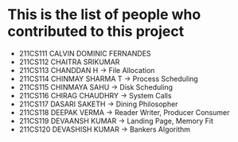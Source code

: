 # This is the list of people who contributed to this project

- 211CS111 CALVIN DOMINIC FERNANDES
- 211CS112 CHAITRA SRIKUMAR
- 211CS113 CHANDDAN H                  -> File Allocation
- 211CS114 CHINMAY SHARMA T            -> Process Scheduling
- 211CS115 CHINMAYA SAHU               -> Disk Scheduling
- 211CS116 CHIRAG CHAUDHRY             -> System Calls
- 211CS117 DASARI SAKETH               -> Dining Philosopher
- 211CS118 DEEPAK VERMA                -> Reader Writer, Producer Consumer
- 211CS119 DEVAANSH KUMAR              -> Landing Page, Memory Fit
- 211CS120 DEVASHISH KUMAR             -> Bankers Algorithm